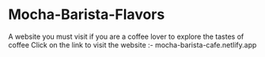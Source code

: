 # Mocha-Barista-Flavors
A website you must visit if you are a coffee lover to explore the tastes of coffee 
Click on the link to visit the website :- mocha-barista-cafe.netlify.app
